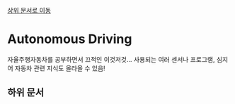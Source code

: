 [상위 문서로 이동](../README.md)

# Autonomous Driving

자율주행자동차를 공부하면서 끄적인 이것저것... 사용되는 여러 센서나 프로그램, 심지어 자동차 관련 지식도 올라올 수 있음!

## 하위 문서

